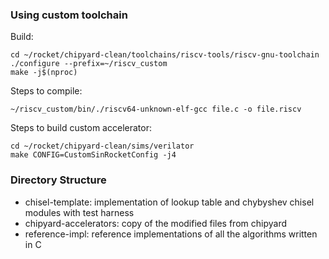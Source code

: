 ### Using custom toolchain

Build:
```
cd ~/rocket/chipyard-clean/toolchains/riscv-tools/riscv-gnu-toolchain
./configure --prefix=~/riscv_custom
make -j$(nproc)
```

Steps to compile:
```
~/riscv_custom/bin/./riscv64-unknown-elf-gcc file.c -o file.riscv
```


Steps to build custom accelerator:
```
cd ~/rocket/chipyard-clean/sims/verilator
make CONFIG=CustomSinRocketConfig -j4
```

### Directory Structure

* chisel-template: implementation of lookup table and chybyshev chisel modules with test harness
* chipyard-accelerators: copy of the modified files from chipyard
* reference-impl: reference implementations of all the algorithms written in C

